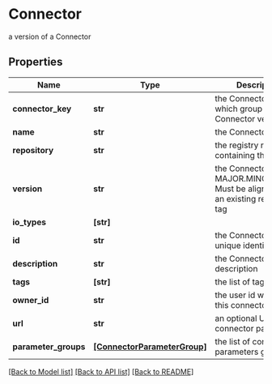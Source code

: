 # Connector

a version of a Connector

## Properties
Name | Type | Description | Notes
------------ | ------------- | ------------- | -------------
**connector_key** | **str** | the Connector key which group Connector versions | 
**name** | **str** | the Connector name | 
**repository** | **str** | the registry repository containing the image | 
**version** | **str** | the Connector version MAJOR.MINOR.PATCH. Must be aligned with an existing repository tag | 
**io_types** | **[str]** |  | 
**id** | **str** | the Connector version unique identifier | [optional] [readonly] 
**description** | **str** | the Connector description | [optional] 
**tags** | **[str]** | the list of tags | [optional] 
**owner_id** | **str** | the user id which own this connector version | [optional] [readonly] 
**url** | **str** | an optional URL link to connector page | [optional] 
**parameter_groups** | [**[ConnectorParameterGroup]**](ConnectorParameterGroup.md) | the list of connector parameters groups | [optional] 

[[Back to Model list]](../README.md#documentation-for-models) [[Back to API list]](../README.md#documentation-for-api-endpoints) [[Back to README]](../README.md)


